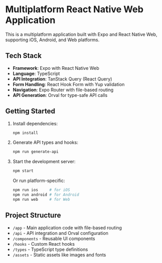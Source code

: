 # Multiplatform React Native Web Application

This is a multiplatform application built with Expo and React Native Web, supporting iOS, Android, and Web platforms.

## Tech Stack

- **Framework**: Expo with React Native Web
- **Language**: TypeScript
- **API Integration**: TanStack Query (React Query)
- **Form Handling**: React Hook Form with Yup validation
- **Navigation**: Expo Router with file-based routing
- **API Generation**: Orval for type-safe API calls

## Getting Started

1. Install dependencies:
   ```bash
   npm install
   ```

2. Generate API types and hooks:
   ```bash
   npm run generate-api
   ```

3. Start the development server:
   ```bash
   npm start
   ```

   Or run platform-specific:
   ```bash
   npm run ios     # for iOS
   npm run android # for Android
   npm run web     # for Web
   ```

## Project Structure

- `/app` - Main application code with file-based routing
- `/api` - API integration and Orval configuration
- `/components` - Reusable UI components
- `/hooks` - Custom React hooks
- `/types` - TypeScript type definitions
- `/assets` - Static assets like images and fonts

